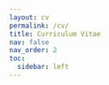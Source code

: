 ```yaml
---
layout: cv
permalink: /cv/
title: Curriculum Vitae
nav: false
nav_order: 2
toc:
  sidebar: left
---
```

